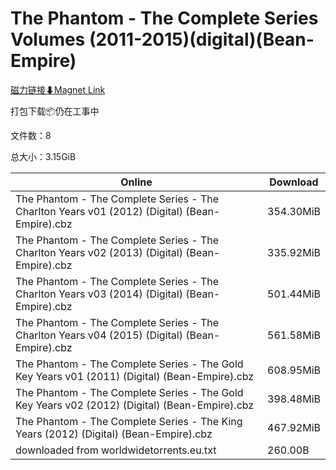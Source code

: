 # The Phantom - The Complete Series Volumes (2011-2015)(digital)(Bean-Empire)

[磁力链接⬇Magnet Link](magnet:?xt=urn:btih:11c81b3aa9a7a804d96ac0d4f49df74cb9073602&dn=The%20Phantom%20-%20The%20Complete%20Series%20Volumes%20%282011-2015%29%28digital%29%28Bean-Empire%29)

打包下载📦仍在工事中

文件数：8

总大小：3.15GiB

Online | Download
--- | ---
The Phantom - The Complete Series - The Charlton Years v01 (2012) (Digital) (Bean-Empire).cbz | 354.30MiB
The Phantom - The Complete Series - The Charlton Years v02 (2013) (Digital) (Bean-Empire).cbz | 335.92MiB
The Phantom - The Complete Series - The Charlton Years v03 (2014) (Digital) (Bean-Empire).cbz | 501.44MiB
The Phantom - The Complete Series - The Charlton Years v04 (2015) (Digital) (Bean-Empire).cbz | 561.58MiB
The Phantom - The Complete Series - The Gold Key Years v01 (2011) (Digital) (Bean-Empire).cbz | 608.95MiB
The Phantom - The Complete Series - The Gold Key Years v02 (2012) (Digital) (Bean-Empire).cbz | 398.48MiB
The Phantom - The Complete Series - The King Years (2012) (Digital) (Bean-Empire).cbz | 467.92MiB
downloaded from worldwidetorrents.eu.txt | 260.00B